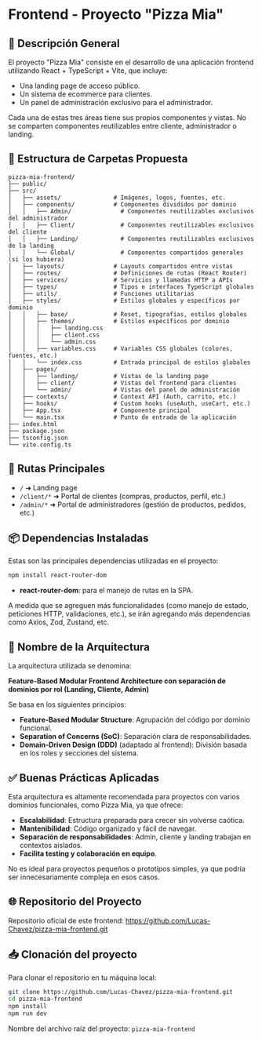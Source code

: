 # Frontend - Proyecto "Pizza Mia"

## 🏢 Descripción General

El proyecto "Pizza Mia" consiste en el desarrollo de una aplicación frontend utilizando React + TypeScript + Vite, que incluye:

-   Una landing page de acceso público.
-   Un sistema de ecommerce para clientes.
-   Un panel de administración exclusivo para el administrador.

Cada una de estas tres áreas tiene sus propios componentes y vistas. No se comparten componentes reutilizables entre cliente, administrador o landing.

## 📁 Estructura de Carpetas Propuesta

```
pizza-mia-frontend/
├── public/
├── src/
│   ├── assets/               # Imágenes, logos, fuentes, etc.
│   ├── components/           # Componentes divididos por dominio
│   │   ├── Admin/              # Componentes reutilizables exclusivos del administrador
│   │   ├── Client/             # Componentes reutilizables exclusivos del cliente
│   │   ├── Landing/            # Componentes reutilizables exclusivos de la landing
│   │   └── Global/             # Componentes compartidos generales (si los hubiera)
│   ├── layouts/              # Layouts compartidos entre vistas
│   ├── routes/               # Definiciones de rutas (React Router)
│   ├── services/             # Servicios y llamadas HTTP a APIs
│   ├── types/                # Tipos e interfaces TypeScript globales
│   ├── utils/                # Funciones utilitarias
│   ├── styles/               # Estilos globales y específicos por dominio
│   │   ├── base/             # Reset, tipografías, estilos globales
│   │   ├── themes/           # Estilos específicos por dominio
│   │   │   ├── landing.css
│   │   │   ├── client.css
│   │   │   └── admin.css
│   │   ├── variables.css     # Variables CSS globales (colores, fuentes, etc.)
│   │   └── index.css         # Entrada principal de estilos globales
│   ├── pages/
│   │   ├── landing/          # Vistas de la landing page
│   │   ├── client/           # Vistas del frontend para clientes
│   │   └── admin/            # Vistas del panel de administración
│   ├── contexts/             # Context API (Auth, carrito, etc.)
│   ├── hooks/                # Custom hooks (useAuth, useCart, etc.)
│   ├── App.tsx               # Componente principal
│   └── main.tsx              # Punto de entrada de la aplicación
├── index.html
├── package.json
├── tsconfig.json
└── vite.config.ts

```

## 🔄 Rutas Principales

-   `/` ➜ Landing page
-   `/client/*` ➜ Portal de clientes (compras, productos, perfil, etc.)
-   `/admin/*` ➜ Portal de administradores (gestión de productos, pedidos, etc.)

## 📦 Dependencias Instaladas

Estas son las principales dependencias utilizadas en el proyecto:

```bash
npm install react-router-dom

```

-   **react-router-dom**: para el manejo de rutas en la SPA.

A medida que se agreguen más funcionalidades (como manejo de estado, peticiones HTTP, validaciones, etc.), se irán agregando más dependencias como Axios, Zod, Zustand, etc.

## 📃 Nombre de la Arquitectura

La arquitectura utilizada se denomina:

**Feature-Based Modular Frontend Architecture con separación de dominios por rol (Landing, Cliente, Admin)**

Se basa en los siguientes principios:

-   **Feature-Based Modular Structure**: Agrupación del código por dominio funcional.
-   **Separation of Concerns (SoC)**: Separación clara de responsabilidades.
-   **Domain-Driven Design (DDD)** (adaptado al frontend): División basada en los roles y secciones del sistema.

## ✅ Buenas Prácticas Aplicadas

Esta arquitectura es altamente recomendada para proyectos con varios dominios funcionales, como Pizza Mia, ya que ofrece:

-   **Escalabilidad**: Estructura preparada para crecer sin volverse caótica.
-   **Mantenibilidad**: Código organizado y fácil de navegar.
-   **Separación de responsabilidades**: Admin, cliente y landing trabajan en contextos aislados.
-   **Facilita testing y colaboración en equipo**.

No es ideal para proyectos pequeños o prototipos simples, ya que podría ser innecesariamente compleja en esos casos.

## 🌐 Repositorio del Proyecto

Repositorio oficial de este frontend: https://github.com/Lucas-Chavez/pizza-mia-frontend.git

## 📥 Clonación del proyecto

Para clonar el repositorio en tu máquina local:

```bash
git clone https://github.com/Lucas-Chavez/pizza-mia-frontend.git
cd pizza-mia-frontend
npm install
npm run dev
```

Nombre del archivo raíz del proyecto: `pizza-mia-frontend`